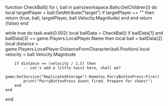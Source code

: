 function CheckBall()
    for i, ball in pairs(workspace.Balls:GetChildren()) do
        local targetPlayer = ball:GetAttribute("target")
        if targetPlayer ~= "" then
            return {true, ball, targetPlayer, ball.Velocity.Magnitude}
        end
    end
    return {false}
end

while true do
    task.wait(0.002)
    local ballData = CheckBall()
    if ballData[1] and ballData[3] == game.Players.LocalPlayer.Name then
        local ball = ballData[2]
        local distance = game.Players.LocalPlayer:DistanceFromCharacter(ball.Position)
        local velocity = ball.Velocity.Magnitude

        if distance <= (velocity / 1.5) then
            -- Let's add a little twist here, shall we?
            game:GetService("ReplicatedStorage").Remotes.ParryButtonPress:Fire()
            print("ParryButtonPress event fired. Prepare for chaos!")
        end
    end
end
